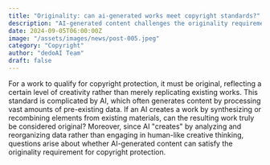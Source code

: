```yaml
---
title: "Originality: can ai-generated works meet copyright standards?"
description: "AI-generated content challenges the originality requirement for copyright, as it often synthesizes pre-existing data. Since AI lacks human-like creativity, it's unclear if its works can truly be considered original for legal protection. #AI #Copyright #Originality #dedoai"
date: 2024-09-05T06:00:00Z
image: "/assets/images/news/post-005.jpeg"
category: "Copyright"
author: "dedoAI Team"
draft: false
---
```


For a work to qualify for copyright protection, it must be original, reflecting a certain level of creativity rather than merely replicating existing works. This standard is complicated by AI, which often generates content by processing vast amounts of pre-existing data.
If an AI creates a work by synthesizing or recombining elements from existing materials, can the resulting work truly be considered original? Moreover, since AI "creates" by analyzing and reorganizing data rather than engaging in human-like creative thinking, questions arise about whether AI-generated content can satisfy the originality requirement for copyright protection.
